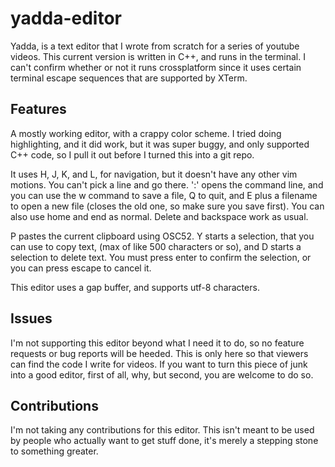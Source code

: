 # yadda-editor

Yadda, is a text editor that I wrote from scratch for a series of youtube videos. This current version is written in C++, and runs in the terminal. I can't confirm whether or not it runs crossplatform since it uses certain terminal escape sequences that are supported by XTerm.

## Features
A mostly working editor, with a crappy color scheme. I tried doing highlighting, and it did work, but it was super buggy, and only supported C++ code, so I pull it out before I turned this into a git repo.

It uses H, J, K, and L, for navigation, but it doesn't have any other vim motions. You can't pick a line and go there. ':' opens the command line, and you can use the w command to save a file, Q to quit, and E plus a filename to open a new file (closes the old one, so make sure you save first). You can also use home and end as normal. Delete and backspace work as usual.

P pastes the current clipboard using OSC52. Y starts a selection, that you can use to copy text, (max of like 500 characters or so), and D starts a selection to delete text. You must press enter to confirm the selection, or you can press escape to cancel it.

This editor uses a gap buffer, and supports utf-8 characters.

## Issues
I'm not supporting this editor beyond what I need it to do, so no feature requests or bug reports will be heeded. This is only here so that viewers can find the code I write for videos. If you want to turn this piece of junk into a good editor, first of all, why, but second, you are welcome to do so.

## Contributions
I'm not taking any contributions for this editor. This isn't meant to be used by people who actually want to get stuff done, it's merely a stepping stone to something greater.
